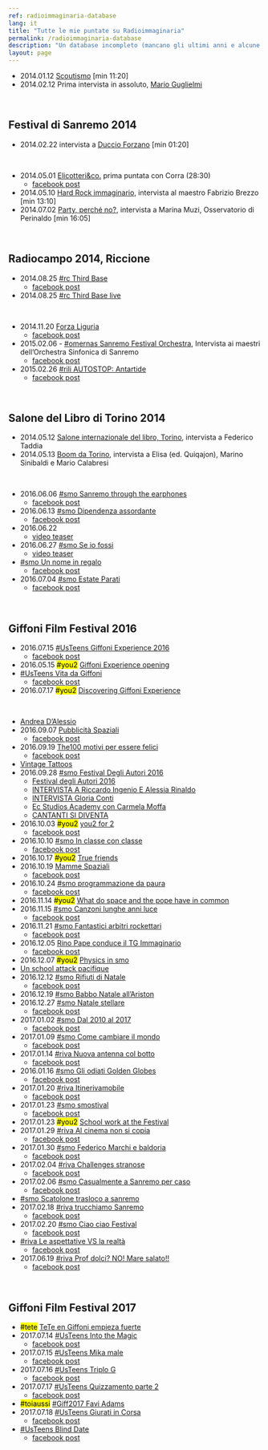 ```yaml
---
ref: radioimmaginaria-database
lang: it
title: "Tutte le mie puntate su Radioimmaginaria"
permalink: /radioimmaginaria-database
description: "Un database incompleto (mancano gli ultimi anni e alcune puntate in mezzo) di tutte le puntate di Radioimmaginaria a cui ho partecipato.<br />I post di Facebook nei link non sono pubblici: Radioimmaginaria non usa più i social.<br />Gli hashtag nei titoli delle puntate indicano la redazione o, in caso di eventi, il nome del programma.<br /><mark>#you2</mark> sono le puntate in inglese, <mark>#toiaussi</mark> quelle in francese, <mark>#tete</mark> quelle in spagnolo."
layout: page
---
```

- 2014.01.12 <a href="www.spreaker.com/user/ariaimmaginaria/scout" rel="noopener noreferrer" target="_blank">Scoutismo</a> [min 11:20]
- 2014.02.12 Prima intervista in assoluto, <a rel="noopener noreferrer" target="_blank" href="www.spreaker.com/user/ariaimmaginaria/mario-guglielmi">Mario Guglielmi</a>

<br />

## Festival di Sanremo 2014

- 2014.02.22 intervista a <a href="https://www.spreaker.com/user/ariaimmaginaria/duccio-forzano" rel="noopener noreferrer" target="_blank">Duccio Forzano</a> [min 01:20]

<br />

- 2014.05.01 <a href="https://www.spreaker.com/user/ariaimmaginaria/elicotteri-co" rel="noopener noreferrer" target="_blank">Elicotteri&co.</a> prima puntata con Corra (28:30)
	- <a href="https://www.facebook.com/radioimmaginaria/posts/707479755977233" rel="noopener noreferrer" target="_blank">facebook post</a>
- 2014.05.10 <a rel="noopener noreferrer" target="_blank" href="www.spreaker.com/user/ariaimmaginaria/hard-rock-immaginario">Hard Rock immaginario</a>, intervista al maestro Fabrizio Brezzo [min 13:10]
- 2014.07.02 <a rel="noopener noreferrer" target="_blank" href="www.spreaker.com/user/ariaimmaginaria/med-party-perche-no">Party, perché no?</a>, intervista a Marina Muzi, Osservatorio di Perinaldo [min 16:05]

<br />

## Radiocampo 2014, Riccione

- 2014.08.25 <a href="https://www.spreaker.com/user/ariaimmaginaria/rc-third-base" rel="noopener noreferrer" target="_blank">#rc Third Base</a>
	- <a href="https://www.facebook.com/radioimmaginaria/photos/a.143551849036696/766896990035509/" rel="noopener noreferrer" target="_blank">facebook post</a>
- 2014.08.25 <a href="https://www.spreaker.com/user/ariaimmaginaria/rc-third-base-live_1" rel="noopener noreferrer" target="_blank">#rc Third Base live</a>

<br />

- 2014.11.20 <a rel="noopener noreferrer" target="_blank" href="www.spreaker.com/user/ariaimmaginaria/rili-forza-liguria_1">Forza Liguria</a>
	- <a href="https://www.facebook.com/radioimmaginaria/posts/809586699099871" rel="noopener noreferrer" target="_blank">facebook post</a>
- 2015.02.06 - <a rel="noopener noreferrer" target="_blank" href="www.spreaker.com/user/ariaimmaginaria/omernas-sanremo-festival-orchestra">#omernas Sanremo Festival Orchestra</a>, Intervista ai maestri dell’Orchestra Sinfonica di Sanremo
	- <a href="https://www.facebook.com/radioimmaginaria/posts/853498594708681" rel="noopener noreferrer" target="_blank">facebook post</a>
- 2015.02.26 <a rel="noopener noreferrer" target="_blank" href="www.spreaker.com/user/ariaimmaginaria/rili-autostop-antartide">#rili AUTOSTOP: Antartide</a>
	- <a href="https://www.facebook.com/radioimmaginaria/posts/866554426736431" rel="noopener noreferrer" target="_blank">facebook post</a>

<br />

## Salone del Libro di Torino 2014

- 2014.05.12 <a rel="noopener noreferrer" target="_blank" href="www.spreaker.com/user/ariaimmaginaria/salone-internazionale-del-libro-torino">Salone internazionale del libro, Torino</a>, intervista a Federico Taddia
- 2014.05.13 <a rel="noopener noreferrer" target="_blank" href="www.spreaker.com/user/ariaimmaginaria/boom-da-torino">Boom da Torino</a>, intervista a Elisa (ed. Quiqajon), Marino Sinibaldi e Mario Calabresi

<br />

- 2016.06.06 <a href="http://www.spreaker.com/user/ariaimmaginaria/smo-sanremo-through-the-earphones" rel="noopener noreferrer" target="_blank">#smo Sanremo through the earphones</a>
	- <a href="https://www.facebook.com/radioimmaginaria/photos/a.143551849036696/1146114925447045/" rel="noopener noreferrer" target="_blank">facebook post</a>
- 2016.06.13 <a href="http://www.spreaker.com/user/ariaimmaginaria/smo-dipendenza-assordante" rel="noopener noreferrer" target="_blank">#smo Dipendenza assordante</a>
	- <a href="https://www.facebook.com/radioimmaginaria/photos/a.143551849036696/1150426185015919/" rel="noopener noreferrer" target="_blank">facebook post</a>
- 2016.06.22 <a rel="noopener noreferrer" target="_blank" href="https://www.spreaker.com/user/ariaimmaginaria/smo-skate-par-ty">
	- <a href="https://www.facebook.com/radioimmaginaria/videos/1155845394473998/" rel="noopener noreferrer" target="_blank">video teaser</a>
- 2016.06.27 <a rel="noopener noreferrer" target="_blank" href="spreaker.com/user/ariaimmaginaria/smo-se-io-fossi">#smo Se io fossi</a>
	- <a href="https://www.facebook.com/radioimmaginaria/videos/1158920520833152/" rel="noopener noreferrer" target="_blank">video teaser</a>
- <a rel="noopener noreferrer" target="_blank" href="spreaker.com/user/ariaimmaginaria/smo-un-nome-in-regalo">#smo Un nome in regalo</a>
	- <a href="https://www.facebook.com/radioimmaginaria/posts/1167605453297992" rel="noopener noreferrer" target="_blank">facebook post</a>
- 2016.07.04 <a href="http://www.spreaker.com/user/ariaimmaginaria/smo-lavorare-in-estate" rel="noopener noreferrer" target="_blank">#smo Estate Parati</a>
	- <a href="https://www.facebook.com/radioimmaginaria/photos/a.143551849036696/1163272943731243/" target="_blank" rel="noopener noreferrer">facebook post</a>

<br />

## Giffoni Film Festival 2016

- 2016.07.15 <a rel="noopener noreferrer" target="_blank" href="spreaker.com/user/ariaimmaginaria/usteens-giffoni-experience-2016">#UsTeens Giffoni Experience 2016</a>
	- <a href="https://www.facebook.com/radioimmaginaria/photos/a.143551849036696/1176381249087079/" rel="noopener noreferrer" target="_blank">facebook post</a>
- 2016.05.15 <mark>#you2</mark> <a rel="noopener noreferrer" target="_blank" href="spreaker.com/user/ariaimmaginaria/giff2016-giffoni-experience-opening">Giffoni Experience opening</a>
- <a rel="noopener noreferrer" target="_blank" href="spreaker.com/user/ariaimmaginaria/usteens-vita-da-giffoni">#UsTeens Vita da Giffoni</a>
	- <a href="https://www.facebook.com/radioimmaginaria/photos/p.1171103309614873/1171103309614873/" rel="noopener noreferrer" target="_blank">facebook post</a>
- 2016.07.17 <mark>#you2</mark> <a rel="noopener noreferrer" target="_blank" href="spreaker.com/user/ariaimmaginaria/giff2016-discovering-giffoni-experience">Discovering Giffoni Experience</a>

<br />

- <a rel="noopener noreferrer" target="_blank" href="spreaker.com/user/ariaimmaginaria/andrea-dalessio">Andrea D’Alessio</a>
- 2016.09.07 <a rel="noopener noreferrer" target="_blank" href="spreaker.com/user/ariaimmaginaria/smo-pubblicita-spaziali">Pubblicità Spaziali</a>
	- <a href="https://www.facebook.com/radioimmaginaria/photos/a.143551849036696/1213900758668461/" rel="noopener noreferrer" target="_blank">facebook post</a>
- 2016.09.19 <a rel="noopener noreferrer" target="_blank" href="spreaker.com/user/ariaimmaginaria/smo-the100-motivi-per-essere-felici">The100 motivi per essere felici</a>
	- <a href="https://www.facebook.com/radioimmaginaria/photos/a.143551849036696/1225333127525224/" rel="noopener noreferrer" target="_blank">facebook post</a>
- <a rel="noopener noreferrer" target="_blank" href="spreaker.com/user/ariaimmaginaria/vintage-tatoos">Vintage Tattoos</a>
- 2016.09.28 <a href="https://www.facebook.com/radioimmaginaria/posts/1232251366833400?__tn__=-R" rel="noopener noreferrer" target="_blank">#smo Festival Degli Autori 2016</a>
	- <a href="http://www.spreaker.com/user/ariaimmaginaria/smo-festival-degli-autori-2k16" rel="noopener noreferrer" target="_blank">Festival degli Autori 2016</a>
	- <a href="http://www.spreaker.com/user/ariaimmaginaria/smo-intervista-a-riccardo-ingenio-e-ales">INTERVISTA A Riccardo Ingenio E Alessia Rinaldo</a>
	- <a href="http://www.spreaker.com/user/ariaimmaginaria/smo-intervista-gloria-conti" rel="noopener noreferrer" target="_blank">INTERVISTA Gloria Conti</a>
	- <a href="http://www.spreaker.com/user/ariaimmaginaria/smo-ec-studios-academy" rel="noopener noreferrer" target="_blank">Ec Studios Academy con Carmela Moffa</a>
	- <a href="http://www.spreaker.com/user/ariaimmaginaria/smo-cantanti-si-diventa" rel="noopener noreferrer" target="_blank">CANTANTI SI DIVENTA</a>
- 2016.10.03 <mark>#you2</mark> <a rel="noopener noreferrer" target="_blank" href="spreaker.com/user/ariaimmaginaria/you2-for-2">you2 for 2</a>
	- <a href="https://www.facebook.com/permalink.php?story_fbid=1764863123788053&id=100007931469414" rel="noopener noreferrer" target="_blank">facebook post</a>
- 2016.10.10 <a rel="noopener noreferrer" target="_blank" href="spreaker.com/user/ariaimmaginaria/smo-in-classe-con-classe">#smo In classe con classe</a>
	- <a href="https://www.facebook.com/radioimmaginaria/videos/1243684079023462/" rel="noopener noreferrer" target="_blank">facebook post</a>
- 2016.10.17 <mark>#you2</mark> <a rel="noopener noreferrer" target="_blank" href="spreaker.com/user/ariaimmaginaria/true-friends">True friends</a>
- 2016.10.19 <a rel="noopener noreferrer" target="_blank" href="spreaker.com/user/ariaimmaginaria/smo-mamme-spaziali">Mamme Spaziali</a>
	- <a href="https://www.facebook.com/radioimmaginaria/photos/a.143551849036696/1252698458122024/" rel="noopener noreferrer" target="_blank">facebook post</a>
- 2016.10.24 <a rel="noopener noreferrer" target="_blank" href="spreaker.com/user/ariaimmaginaria/smo-programmazione-da-paura">#smo programmazione da paura</a>
	- <a href="https://www.facebook.com/radioimmaginaria/photos/a.143551849036696/1257339360991267/" rel="noopener noreferrer" target="_blank">facebook post</a>
- 2016.11.14 <mark>#you2</mark> <a rel="noopener noreferrer" target="_blank" href="spreaker.com/user/ariaimmaginaria/what-do-space-and-the-pope-have-in-commo">What do space and the pope have in common</a>
- 2016.11.15 <a rel="noopener noreferrer" target="_blank" href="spreaker.com/user/ariaimmaginaria/smo-canzoni-lunghe-anni-luce">#smo Canzoni lunghe anni luce</a>
	- <a href="https://www.facebook.com/radioimmaginaria/posts/1281308565261013?" rel="noopener noreferrer" target="_blank">facebook post</a>
- 2016.11.21 <a rel="noopener noreferrer" target="_blank" href="spreaker.com/user/ariaimmaginaria/smo-fantastici-arbitri-rockettari">#smo Fantastici arbitri rockettari</a>
	- <a href="https://www.facebook.com/radioimmaginaria/photos/a.143551849036696/1287770697948133/" rel="noopener noreferrer" target="_blank">facebook post</a>
- 2016.12.05 <a rel="noopener noreferrer" target="_blank" href="spreaker.com/user/ariaimmaginaria/smo-rino-pape-conduce-il-tg-immaginario">Rino Pape conduce il TG Immaginario</a>
	- <a href="https://www.facebook.com/radioimmaginaria/photos/a.143551849036696/1306111019447434/" rel="noopener noreferrer" target="_blank">facebook post</a>
- 2016.12.07 <mark>#you2</mark> <a rel="noopener noreferrer" target="_blank" href="spreaker.com/user/ariaimmaginaria/physics-in-smo">Physics in smo</a>
- <a rel="noopener noreferrer" target="_blank" href="spreaker.com/user/ariaimmaginaria/un-school-attack-pacifique">Un school attack pacifique</a>
- 2016.12.12 <a rel="noopener noreferrer" target="_blank" href="spreaker.com/user/ariaimmaginaria/smo-rifiuti-di-natale">#smo Rifiuti di Natale</a>
	- <a href="https://www.facebook.com/radioimmaginaria/photos/a.143551849036696/1314084025316800/" rel="noopener noreferrer" target="_blank">facebook post</a>
- 2016.12.19 <a rel="noopener noreferrer" target="_blank" href="spreaker.com/user/ariaimmaginaria/smo-babbo-natale-allariston">#smo Babbo Natale all’Ariston</a>
- 2016.12.27 <a rel="noopener noreferrer" target="_blank" href="spreaker.com/user/ariaimmaginaria/smo-natale-stellare">#smo Natale stellare</a>
	- <a href="https://www.facebook.com/radioimmaginaria/photos/a.143551849036696/1327115887346947" rel="noopener noreferrer" target="_blank">facebook post</a>
- 2017.01.02 <a rel="noopener noreferrer" target="_blank" href="spreaker.com/user/ariaimmaginaria/smo-dal-2010-al-2017">#smo Dal 2010 al 2017</a>
	- <a href="https://www.facebook.com/radioimmaginaria/photos/a.143551849036696/1332723706786165/" rel="noopener noreferrer" target="_blank">facebook post</a>
- 2017.01.09 <a rel="noopener noreferrer" target="_blank" href="spreaker.com/user/ariaimmaginaria/smo-come-cambiare-il-mondo">#smo Come cambiare il mondo</a>
	- <a href="https://www.facebook.com/radioimmaginaria/photos/a.143551849036696/1338550736203462/" rel="noopener noreferrer" target="_blank">facebook post</a>
- 2017.01.14 <a rel="noopener noreferrer" target="_blank" href="spreaker.com/user/ariaimmaginaria/riva-nuova-antenna-col-botto">#riva Nuova antenna col botto</a>
	- <a href="https://www.facebook.com/radioimmaginaria/photos/a.143551849036696/1342997465758789/" rel="noopener noreferrer" target="_blank">facebook post</a>
- 2016.01.16 <a rel="noopener noreferrer" target="_blank" href="spreaker.com/user/ariaimmaginaria/smo-gli-odiati-golden-globes">#smo Gli odiati Golden Globes</a>
	- <a href="https://www.facebook.com/radioimmaginaria/photos/a.143551849036696/1344787072246495/" rel="noopener noreferrer" target="_blank">facebook post</a>
- 2017.01.20 <a rel="noopener noreferrer" target="_blank" href="spreaker.com/user/ariaimmaginaria/riva-itinerivamobile">#riva Itinerivamobile</a>
	- <a href="https://www.facebook.com/radioimmaginaria/photos/a.143551849036696/1348452738546595/" rel="noopener noreferrer" target="_blank">facebook post</a>
- 2017.01.23 <a rel="noopener noreferrer" target="_blank" href="spreaker.com/user/ariaimmaginaria/smo-smostival">#smo smostival</a>
	- <a href="https://www.facebook.com/radioimmaginaria/photos/a.143551849036696/1351235928268276/" rel="noopener noreferrer" target="_blank">facebook post</a>
- 2017.01.23 <mark>#you2</mark> <a rel="noopener noreferrer" target="_blank" href="spreaker.com/user/ariaimmaginaria/school-work-at-the-festival">School work at the Festival</a>
- 2017.01.29 <a rel="noopener noreferrer" target="_blank" href="spreaker.com/user/ariaimmaginaria/riva-al-cinema-non-si-copia">#riva Al cinema non si copia</a>
	- <a href="https://www.facebook.com/radioimmaginaria/photos/a.143551849036696/1357643294294206/" rel="noopener noreferrer" target="_blank">facebook post</a>
- 2017.01.30 <a rel="noopener noreferrer" target="_blank" href="spreaker.com/user/ariaimmaginaria/smo-federico-marchi-e-baldoria">#smo Federico Marchi e baldoria</a>
	- <a href="https://www.facebook.com/radioimmaginaria/photos/a.143551849036696/1358710367520832/" rel="noopener noreferrer" target="_blank">facebook post</a>
- 2017.02.04 <a rel="noopener noreferrer" target="_blank" href="spreaker.com/user/ariaimmaginaria/riva-challenges-stranose">#riva Challenges stranose</a>
	- <a href="https://www.facebook.com/radioimmaginaria/photos/a.143551849036696/1363581093700426/" rel="noopener noreferrer" target="_blank">facebook post</a>
- 2017.02.06 <a rel="noopener noreferrer" target="_blank" href="spreaker.com/user/ariaimmaginaria/smo-casualmente-a-sanremo-per-caso">#smo Casualmente a Sanremo per caso</a>
	- <a href="https://www.facebook.com/radioimmaginaria/photos/a.143551849036696/1365404043518131/" rel="noopener noreferrer" target="_blank">facebook post</a>
- <a rel="noopener noreferrer" target="_blank" href="spreaker.com/user/ariaimmaginaria/scatolone-trasloco-a-sanremo">#smo Scatolone trasloco a sanremo</a>
- 2017.02.18 <a rel="noopener noreferrer" target="_blank" href="spreaker.com/user/ariaimmaginaria/riva-trucchiamo-sanremo">#riva trucchiamo Sanremo</a>
	- <a href="https://www.facebook.com/radioimmaginaria/photos/a.143551849036696/1376893302369205/" rel="noopener noreferrer" target="_blank">facebook post</a>
- 2017.02.20 <a rel="noopener noreferrer" target="_blank" href="spreaker.com/user/ariaimmaginaria/smo-ciao-ciao-festival">#smo Ciao ciao Festival</a>
	- <a href="https://www.facebook.com/radioimmaginaria/photos/a.143551849036696/1378760318849170/" rel="noopener noreferrer" target="_blank">facebook post</a>
- <a rel="noopener noreferrer" target="_blank" href="spreaker.com/user/ariaimmaginaria/riva-esami-videogames-cinema">#riva Le aspettative VS la realtà </a>
	- <a href="https://www.facebook.com/radioimmaginaria/videos/1499730690085465/" rel="noopener noreferrer" target="_blank">facebook post</a>
- 2017.06.19 <a rel="noopener noreferrer" target="_blank" href="spreaker.com/user/ariaimmaginaria/riva-prof-dolci-no-mare-salato">#riva Prof dolci? NO! Mare salato!!</a>
	- <a href="https://www.facebook.com/radioimmaginaria/photos/a.143551849036696/1513350162056851/" rel="noopener noreferrer" target="_blank">facebook post</a>

<br />

## Giffoni Film Festival 2017

- <mark>#tete</mark> <a rel="noopener noreferrer" target="_blank" href="spreaker.com/user/ariaimmaginaria/tete-en-giffoni-giffoni-empieza-fuerte">TeTe en Giffoni empieza fuerte</a>
- 2017.07.14 <a rel="noopener noreferrer" target="_blank" href="spreaker.com/user/ariaimmaginaria/usteens-into-the-magic">#UsTeens Into the Magic</a>
	- <a href="https://www.facebook.com/radioimmaginaria/videos/1525473007511233/" rel="noopener noreferrer" target="_blank">facebook post</a>
- 2017.07.15 <a rel="noopener noreferrer" target="_blank" href="spreaker.com/user/ariaimmaginaria/usteens-mika-male">#UsTeens Mika male</a>
	- <a href="https://www.facebook.com/radioimmaginaria/photos/a.143551849036696/1526433810748486/" rel="noopener noreferrer" target="_blank">facebook post</a>
- 2017.07.16 <a rel="noopener noreferrer" target="_blank" href="spreaker.com/user/ariaimmaginaria/usteens-triplo-g">#UsTeens Triplo G</a>
	- <a href="https://www.facebook.com/radioimmaginaria/videos/1527520933973107/" rel="noopener noreferrer" target="_blank">facebook post</a>
- 2017.07.17 <a rel="noopener noreferrer" target="_blank" href="spreaker.com/user/ariaimmaginaria/usteens-quizzamento_2">#UsTeens Quizzamento parte 2</a>
	- <a href="https://www.facebook.com/radioimmaginaria/photos/a.143551849036696/1528576850534182/" rel="noopener noreferrer" target="_blank">facebook post</a>
- <mark>#toiaussi</mark> <a rel="noopener noreferrer" target="_blank" href="spreaker.com/user/ariaimmaginaria/toiaussiagiff-favi-adams_4">#Giff2017 Favi Adams</a>
- 2017.07.18 <a rel="noopener noreferrer" target="_blank" href="spreaker.com/user/ariaimmaginaria/usteens-giurati-in-corsa">#UsTeens Giurati in Corsa</a>
	- <a href="https://www.facebook.com/radioimmaginaria/photos/a.143551849036696/1529476900444177/" rel="noopener noreferrer" target="_blank">facebook post</a>
- <a rel="noopener noreferrer" target="_blank" href="spreaker.com/user/ariaimmaginaria/usteens-blind-date_1">#UsTeens Blind Date</a>
	- <a href="https://www.facebook.com/radioimmaginaria/photos/a.143551849036696/1530589970332870/" rel="noopener noreferrer" target="_blank">facebook post</a>
